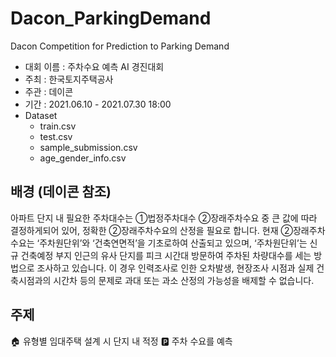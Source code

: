 # Dacon_ParkingDemand
Dacon Competition for Prediction to Parking Demand
* 대회 이름 : 주차수요 예측 AI 경진대회
* 주최 : 한국토지주택공사
* 주관 : 데이콘
* 기간 : 2021.06.10 - 2021.07.30 18:00
* Dataset
  * train.csv
  * test.csv
  * sample_submission.csv
  * age_gender_info.csv

## 배경 (데이콘 참조)
아파트 단지 내 필요한 주차대수는 ①법정주차대수 ②장래주차수요 중 큰 값에 따라 결정하게되어 있어, 정확한 ②장래주차수요의 산정을 필요로 합니다.
현재 ②장래주차수요는 ‘주차원단위’와 ‘건축연면적’을 기초로하여 산출되고 있으며, ‘주차원단위’는 신규 건축예정 부지 인근의 유사 단지를 피크 시간대 방문하여 주차된 차량대수를 세는 방법으로 조사하고 있습니다.
이 경우 인력조사로 인한 오차발생, 현장조사 시점과 실제 건축시점과의 시간차 등의 문제로 과대 또는 과소 산정의 가능성을 배제할 수 없습니다.

## 주제 
🏠 유형별 임대주택 설계 시 단지 내 적정 🅿️ 주차 수요를 예측
